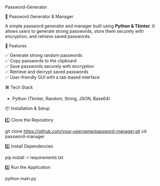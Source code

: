 Password-Generator

 🔐 Password Generator & Manager

A simple password generator and manager built using **Python & Tkinter**. It allows users to generate strong passwords, store them securely with encryption, and retrieve saved passwords.

🚀 Features
 
✅ Generate strong random passwords  
✅ Copy passwords to the clipboard  
✅ Save passwords securely with encryption  
✅ Retrieve and decrypt saved passwords  
✅ User-friendly GUI with a tab-based interface  

 🛠 Tech Stack
- Python (Tkinter, Random, String, JSON, Base64)

 📦 Installation & Setup

1️⃣ Clone the Repository  

git clone https://github.com/your-username/password-manager.git
cd password-manager

2️⃣ Install Dependencies

pip install -r requirements.txt

3️⃣ Run the Application

python main.py

